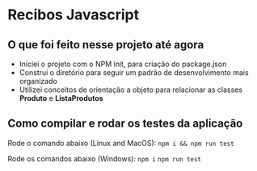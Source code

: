 # Recibos Javascript

## O que foi feito nesse projeto até agora

- Iniciei o projeto com o NPM init, para criação do package.json
- Construi o diretório para seguir um padrão de desenvolvimento mais organizado
- Utilizei conceitos de orientação a objeto para relacionar as classes **Produto** e **ListaProdutos**

## Como compilar e rodar os testes da aplicação

Rode o comando abaixo (Linux and MacOS):
`npm i && npm run test` 

Rode os comandos abaixo (Windows):
`npm i`
`npm run test`